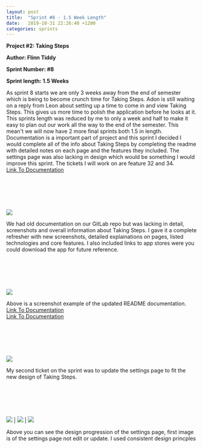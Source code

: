 ```yaml
---
layout: post
title:  "Sprint #8 - 1.5 Week Length"
date:   2019-10-31 22:26:40 +1200
categories: sprints
---
```


**Project #2: Taking Steps**

**Author: Flinn Tiddy**

**Sprint Number: #8**

**Sprint length: 1.5 Weeks**

As sprint 8 starts we are only 3 weeks away from the end of semester which is being to become crunch time for Taking Steps. Adon is still waiting on a reply
from Leon about setting up a time to come in and view Taking Steps. This gives us more time to polish the application before he looks at it. This sprints length was reduced
by me to only a week and half to make it easy to plan out our work all the way to the end of the semester. This mean't we will now have 2 more final sprints both 1.5 in length.
Documentation is a important part of project and this sprint I decided I would complete all of the info about Taking Steps by completing the readme with detailed notes on each page
and the features they included. The settings page was also lacking in design which would be something I would improve this sprint. The tickets I will work on are feature 32 and 34.<Br>
[Link To Documentation](https://gitlab.op-bit.nz/BIT/Project/Mobile-Development/taking-steps/blob/master/README.md)

<br/><br/>
<br/><br/>

![](/assets/feature32.jpg)

We had old documentation on our GitLab repo but was lacking in detail, screenshots and overall information about Taking Steps. I gave it a complete refresher with new screenshots, detailed explainations on pages, listed
technologies and core features. I also included links to app stores were you could download the app for future reference.

<br/><br/>
<br/><br/>

![](/assets/exampleofdoc.jpg)

Above is a screenshot example of the updated README documentation.<br>
[Link To Documentation](https://gitlab.op-bit.nz/BIT/Project/Mobile-Development/taking-steps/blob/master/README.md)<br>
[Link To Documentation](https://gitlab.op-bit.nz/BIT/Project/Mobile-Development/taking-steps/blob/master/README.md)

<br/><br/>
<br/><br/>

![](/assets/feature34.jpg)

My second ticket on the sprint was to update the settings page to fit the new design of Taking Steps. 

<br/><br/>
<br/><br/>

![](/assets/oldsettings.jpg) | ![](/assets/withouticons.jpg) | ![](/assets/newsettings.jpg)

Above you can see the design progression of the settings page, first image is of the settings page not edit or update. I used consistent design princples 

